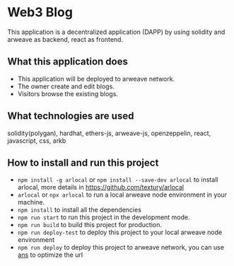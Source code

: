 # Web3 Blog

This application is a decentralized application (DAPP) by using solidity and arweave as backend, react as frontend.

## What this application does

- This application will be deployed to arweave network.
- The owner create and edit blogs.
- Visitors browse the existing blogs.

## What technologies are used

solidity(polygan), hardhat, ethers-js, arweave-js, openzeppelin, react, javascript, css, arkb

## How to install and run this project

- `npm install -g arlocal` or `npm install --save-dev arlocal` to install arlocal, more details in <https://github.com/textury/arlocal>
- `arlocal` or `npx arlocal` to run a local arweave node environment in your machine.
- `npm install` to install all the dependencies
- `npm run start` to run this project in the development mode.
- `npm run build` to build this project for production.
- `npm run deploy-test` to deploy this project to your local arweave node environment
- `npm run deploy` to deploy this project to arweave network, you can use [ans](https://www.ans.gg/) to optimize the url
